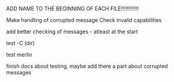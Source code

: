 
ADD NAME TO THE BEGINNING OF EACH FILE!!!!!!!!!!!!

Make handling of corrupted message
Check invalid capabilities

add better checking of messages - atleast at the start

test -C (dir)

test merlin

finish docs about testing, maybe add there a part about corrupted messages
